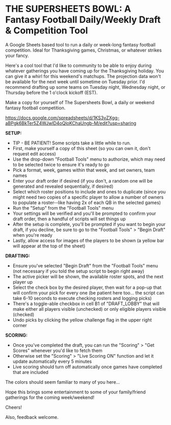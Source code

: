 # THE SUPERSHEETS BOWL: A Fantasy Football Daily/Weekly Draft & Competition Tool
A Google Sheets based tool to run a daily or week-long fantasy football competition. Ideal for Thanksgiving games, Christmas, or whatever strikes your fancy. 

Here's a cool tool that I'd like to community to be able to enjoy during whatever gatherings you have coming up for the Thanksgiving holiday. You can give it a whirl for this weekend's matchups. The projection data won't be available for the next week until sometime on Tuesday prior. I'd recommend drafting up some teams on Tuesday night, Wednesday night, or Thursday before the 1 o'clock kickoff (EST).


Make a copy for yourself of The Supersheets Bowl, a daily or weekend fantasy football competition.


https://docs.google.com/spreadsheets/d/1KS3vZXgg-aBPgk6BkTer5Z4WJwlD4oQloKChaUngb-M/edit?usp=sharing


**SETUP:**
- TIP - BE PATIENT! Some scripts take a little while to run.
- First, make yourself a copy of this sheet (so you can own it, don't request edit access)
- Use the drop-down "Football Tools" menu to authorize, which may need to be selected twice to ensure it's ready to go
- Pick a format, week, games within that week, and set owners, team names
- Enter your draft order if desired (if you don't, a random one will be generated and revealed sequentially, if desired)
- Select which roster positions to include and ones to duplicate (since you might need two copies of a specific player to allow a number of owners to populate a roster--like having 2x of each QB in the selected games)
- Run the "Setup" from the "Football Tools" menu
- Your settings will be verified and you'll be prompted to confirm your draft order, then a handful of scripts will set things up
- After the setup is complete, you'll be prompted if you want to begin your draft, if you decline, be sure to go to the "Football Tools" > "Begin Draft" when you're ready
- Lastly, allow access for images of the players to be shown (a yellow bar will appear at the top of the sheet)


**DRAFTING:**
- Ensure you've selected "Begin Draft" from the "Football Tools" menu (not necessary if you told the setup script to begin right away)
- The active picker will be shown, the available roster spots, and the next player up
- Select the check box by the desired player, then wait for a pop-up that will confirm your pick for every one (be patient here too... the script can take 6-10 seconds to execute checking rosters and logging picks)
- There's a toggle-able checkbox in cell B1 of "DRAFT_LOBBY" that will make either all players visible (unchecked) or only eligible players visible (checked)
- Undo picks by clicking the yellow challenge flag in the upper right corner


**SCORING:**
- Once you've completed the draft, you can run the "Scoring" > "Get Scores" whenever you'd like to fetch them
- Otherwise set the "Scoring" > "Live Scoring ON" function and let it update automatically every 5 minutes
- Live scoring should turn off automatically once games have completed that are included


The colors should seem familiar to many of you here...


Hope this brings some entertainment to some of your family/friend gatherings for the coming week/weekend!


Cheers!

Also, feedback welcome.
